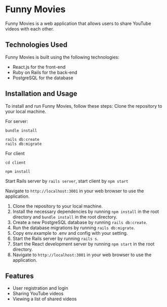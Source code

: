 # Funny Movies

Funny Movies is a web application that allows users to share YouTube videos with each other.

## Technologies Used

Funny Movies is built using the following technologies:

- React.js for the front-end
- Ruby on Rails for the back-end
- PostgreSQL for the database

## Installation and Usage

To install and run Funny Movies, follow these steps:
Clone the repository to your local machine.

For server:

```
bundle install

rails db:create
rails db:migrate
```

For client

```
cd client

npm install
```

Start Rails server by `rails server`, start client by `npm start`

Navigate to `http://localhost:3001` in your web browser to use the application.

1.  Clone the repository to your local machine.
2.  Install the necessary dependencies by running `npm install` in the root directory and `bundle install` in the root directory.
3.  Create a new PostgreSQL database by running `rails db:create`.
4.  Run the database migrations by running `rails db:migrate`.
5.  Copy env.example to .env and config with your setting.
6.  Start the Rails server by running `rails s`.
7.  Start the React development server by running `npm start` in the root directory.
8.  Navigate to `http://localhost:3001` in your web browser to use the application.

## Features

- User registration and login
- Sharing YouTube videos
- Viewing a list of shared videos
